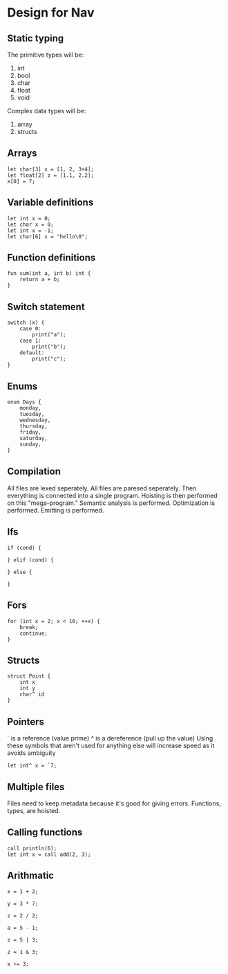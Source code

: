 # Design for Nav
## Static typing
The primitive types will be:
1. int
2. bool
3. char
4. float
5. void

Complex data types will be:
1. array
2. structs

## Arrays
```
let char[3] x = [1, 2, 3+4];
let float[2] z = [1.1, 2.2];
x[0] = 7;

```

## Variable definitions
```
let int x = 0;
let char x = 0;
let int x = -1;
let char[6] x = "hello\0";
```

## Function definitions
```
fun sum(int a, int b) int {
    return a + b;
}
```

## Switch statement
```
switch (x) {
    case 0:
        print("a");
    case 1:
        print("b");
    default:
        print("c");
}
```

## Enums
```
enum Days {
    monday,
    tuesday,
    wednesday,
    thursday,
    friday,
    saturday,
    sunday,
}
```

## Compilation
All files are lexed seperately.
All files are paresed seperately.
Then everything is connected into a single program.
Hoisting is then performed on this "mega-program."
Semantic analysis is performed.
Optimization is performed.
Emitting is performed.

## Ifs
```
if (cond) {

} elif (cond) {

} else {

}
```

## Fors
```
for (int x = 2; x < 10; ++x) {
    break;
    continue;
}
```

## Structs
```
struct Point {
    int x
    int y
    char^ id
}
```

## Pointers
` is a reference (value prime)
^ is a dereference (pull up the value)
Using these symbols that aren't used for anything else will increase
speed as it avoids ambiguity
```
let int^ x = `7;
```

## Multiple files
Files need to keep metadata because it's good for giving errors.
Functions, types, are hoisted.

## Calling functions
```
call println(6);
let int x = call add(2, 3);
```

## Arithmatic
```
x = 1 + 2;

y = 3 * 7;

z = 2 / 2;

a = 5 - 1;

z = 5 | 3;

z = 1 & 3;

x += 3;
```
